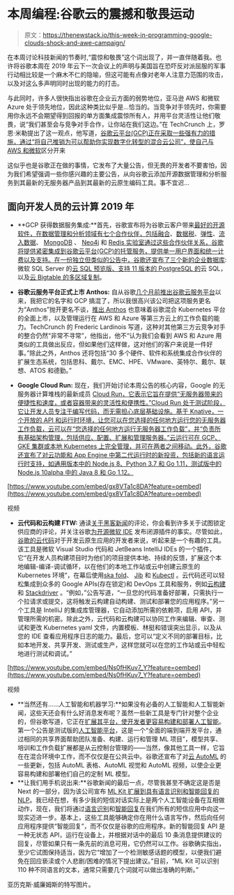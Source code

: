# 本周编程:谷歌云的震撼和敬畏运动

> 原文：<https://thenewstack.io/this-week-in-programming-google-clouds-shock-and-awe-campaign/>

在本周讨论科技新闻的节奏时,“震惊和敬畏”这个词出现了，并一直伴随着我。也许将谷歌本周在 2019 年云下一次会议上的声明与美国旨在恐吓反对派屈服的军事行动相比较是一个麻木不仁的隐喻，但这可能有点像对老年人注意力范围的攻击，以及对这么多声明同时出现的能力的打击。

与此同时，许多人很快指出谷歌在企业云方面的弱势地位，亚马逊 AWS 和微软 Azure 处于领先地位，因此这种类比似乎是…恰当的。当竞争对手领先时，你需要用你永远不会期望得到回报的单方面集成震惊所有人，并用平台灵活性让他们敬畏，说“我们甚至会与竞争对手合作，让你站在我们这边。”在 TechCrunch 上，罗恩·米勒提出了这一观点，他写道，[谷歌云平台(GCP)正在采取一些强有力的措施，通过“将自己推销为可以帮助你实现数字化转型的混合云公司”，使自己与 AWS 和微软](https://techcrunch.com/2019/04/11/google-cloud-makes-some-strong-moves-to-differentiate-itself-from-aws-and-microsoft/)区分开来

这似乎也是谷歌正在做的事情，它发布了大量公告，但无畏的开发者不要害怕，因为我们希望强调一些你感兴趣的主要公告，从向谷歌云添加开源数据管理和分析服务到其最新的无服务器产品到其最新的云原生编码工具。事不宜迟…

## 面向开发人员的云计算 2019 年

*   **GCP 获得数据服务集成:**首先，谷歌宣布将为谷歌云客户带来[最好的开源软件，在数据管理和分析领域有七个合作伙伴，包括](https://cloud.google.com/blog/products/open-source/bringing-the-best-of-open-source-to-google-cloud-customers)[融合](https://www.confluent.io/)、[数据税](https://www.datastax.com/)、[弹性](https://www.elastic.co/)、[流入数据](https://www.influxdata.com/)、 [MongoDB](https://www.mongodb.com/) 、 [Neo4j](https://neo4j.com/) 和 [Redis 实验室](https://redis.com/)[通过这些合作伙伴关系，谷歌将提供紧密集成到谷歌云平台(GCP)的托管服务，提供单一用户界面和统一计费以及支持。在一份独立但类似的公告中，谷歌还](https://redis.com/)[宣布了三个新的企业数据库](https://cloud.google.com/blog/products/databases/enterprise-databases-managed-for-you):微软 SQL Server 的[云 SQL 预览版、](https://cloud.google.com/sql-server/)[支持 11 版本的 PostgreSQL 的](https://cloud.google.com/sql/)云 SQL，以及[云 Bigtable 的多区域复制](https://cloud.google.com/bigtable/)。
*   **谷歌云服务平台正式上市 Anthos:** 自从谷歌[几个月前推出谷歌云服务平台](https://thenewstack.io/googles-cloud-services-platform-brings-managed-kubernetes-to-hybrid-cloud/)以来，我把它的名字和 GCP 搞混了，所以我很高兴该公司把这项服务更名为“Anthos”抛开更名不谈，[推出 Anthos](https://cloud.google.com/blog/topics/hybrid-cloud/new-platform-for-managing-applications-in-todays-multi-cloud-world) 也意味着谷歌混合 Kubernetes 平台的全面上市，以及管理运行在 AWS 和 Azure 等第三方云上的工作负载的能力。TechCrunch 的 Frederic Lardinois 写道，这种对其他第三方云竞争对手的整合仍然“非常不寻常”，他指出，他不“认为我们会看到 AWS 和 Azure 用类似的工具做出反应，但如果他们这样做，这对他们的客户来说是一件好事。”除此之外，Anthos 还将包括“30 多个硬件、软件和系统集成合作伙伴的扩展生态系统，包括思科、戴尔、EMC、HPE、VMware、英特尔、戴尔、联想、ATOS 和德勤。”

*   **Google Cloud Run:** 现在，我们开始讨论本周公告的核心内容，Google 的无服务器计算堆栈的最新成员 [Cloud Run，它表示它旨在提供“无服务器带来的便捷性和速度，或者容器带来的灵活性和便携性。”Cloud Run 处于测试阶段，它让开发人员专注于编写代码，而无需担心底层基础设施。基于 Knative，一个开放的 API 和运行时环境，让您可以在您选择的任何地方运行您的无服务器工作负载，云可以在“您选择的任何地方运行无服务器工作负载”，并“负责所有基础架构管理，包括供应、配置、扩展和管理服务器。”云运行可在 GCP、GKE 集群或本地 Kubernetes 上完全管理，并可在两者之间移动。此外，谷歌还宣布了对云功能和 App Engine 中第二代运行时的新投资，包括新的语言运行时支持，如通用版本中的 Node.js 8、Python 3.7 和 Go 1.11，测试版中的 Node.js 10alpha 中的 Java 8 和 Go 1.12。](https://cloud.google.com/blog/products/serverless/announcing-cloud-run-the-newest-member-of-our-serverless-compute-stack)

[https://www.youtube.com/embed/gx8VTa1c8DA?feature=oembed](https://www.youtube.com/embed/gx8VTa1c8DA?feature=oembed)

视频

*   **云代码和云构建 FTW:** 通读[关于黑客新闻](https://news.ycombinator.com/item?id=19626940)的评论，你会看到许多关于试图锁定供应商的评论，并关注谷歌[为开源微软 IDE](https://news.ycombinator.com/item?id=19618649) 发布闭源插件的事实。尽管如此，[谷歌的云代码](https://cloud.google.com/blog/products/devops-sre/announcing-cloud-code-accelerating-cloud-native-application-development)对于开发云原生应用的开发者来说，听起来是一个有趣的工具。该工具是微软 Visual Studio 代码和 JetBeans IntelliJ IDEs 的一个插件，它“在开发人员构建项目时为他们的项目提供本地、持续的反馈，扩展这个本地编辑-编译-调试循环，以在他们的本地工作站或云中创建云原生的 Kubernetes 环境”，在幕后使用[ska fold](https://github.com/GoogleContainerTools/skaffold)、 [Jib](https://github.com/GoogleContainerTools/jib) 和 [Kubectl](https://kubernetes.io/docs/reference/kubectl/overview/) 。云代码还可以轻松集成到众多的 Google APIs(存在锁定)和 DevOps 工具和服务，例如[云构建](https://cloud.google.com/cloud-build/)和 [Stackdriver](https://cloud.google.com/stackdriver/) 。“例如，”公告写道，“一旦您的代码准备好部署，只需执行一个拉请求或提交，这将触发云构建自动构建、测试和部署您的应用程序。”另一个工具是 IntelliJ 的集成库管理器，它自动添加所需的依赖项，启用 API，并管理所需的机密。除此之外，云代码和云构建可以协同工作来编辑、审查、测试和更改 Kubernetes yaml 文件，内置模板、林挺和错误突出显示，以及从您的 IDE 查看应用程序日志的能力。最后，您可以“定义不同的部署目标，比如本地开发、共享开发、测试或生产，这样您就可以在您的工作站或云中轻松地进行测试和调试。”

[https://www.youtube.com/embed/Ns0fHKuv7_Y?feature=oembed](https://www.youtube.com/embed/Ns0fHKuv7_Y?feature=oembed)

视频

*   **当然还有……人工智能和机器学习:**如果没有必备的人工智能和人工智能新闻，这些天还会有什么好消息发布呢？虽然一些新工具是专门针对整个企业的，但谷歌写道，它正在[扩展其平台，使开发者更容易构建和部署人工智能](https://cloud.google.com/blog/products/ai-machine-learning/expanding-google-cloud-ai-to-make-it-easier-for-developers-to-build-and-deploy-ai)。第一个公告是测试版的[人工智能平台](https://cloud.google.com/ai-platform/)，这是一个“全面的端到端开发平台，通过相同的共享界面帮助团队准备、构建、运行和管理 ML 项目”，模型共享、培训和工作负载扩展都是从云控制台管理的——当然，像其他工具一样，它旨在在混合环境中工作，而不仅仅是在公共云中。谷歌还宣布了对[云 AutoML](https://cloud.google.com/automl/) 的一些更新，包括 AutoML 表格、AutoML 视觉和 AutoML 视频，以使企业更容易构建和部署他们自己的定制 ML 模型。
*   **让我们用手机说出来:**谷歌新闻的最后一点，尽管我甚至不确定这是否是 Next 的一部分，因为该公司宣布 [ML Kit 扩展到具有语言识别和智能回复的 NLP](http://android-developers.googleblog.com/2019/04/ml-kit-expands-into-nlp-with-language.html)。我已经在想，有多少我的短信对话实际上是两个人工智能设备在互相做动作，现在，我们将通过[语言识别](https://firebase.google.com/docs/ml-kit/identify-languages)和[智能回复](https://firebase.google.com/docs/ml-kit/generate-smart-replies)在我们所有的短信应用中向这一现实迈进一步。基本上，这些工具能够确定你在用什么语言写作，然后向任何应用程序提供“智能回复”，而不仅仅是谷歌的应用程序。新的智能回复 API 是一种无状态 API，运行在设备上，并根据对话中的最后 10 条消息提供建议的回复，尽管如果只有一条先前的消息可用，它仍然可以工作。谷歌确实指出，至少它试图保持适当，因为它“增加了一个检测敏感话题的模型，以便我们避免在回应亵渎或个人悲剧/困难的情况下提出建议。”目前，“ML Kit 可以识别 110 种不同语言的文本，通常只需要几个词就可以做出准确的判断。”

亚历克斯·威廉姆斯的特写图片。

<svg xmlns:xlink="http://www.w3.org/1999/xlink" viewBox="0 0 68 31" version="1.1"><title>Group</title> <desc>Created with Sketch.</desc></svg>
